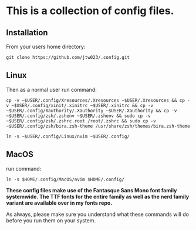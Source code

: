 # This is a collection of config files.

## Installation

From your users home directory:
~~~
git clone https://github.com/jtw023/.config.git
~~~

## Linux

Then as a normal user run command:
~~~
cp -v ~$USER/.config/Xresources/.Xresources ~$USER/.Xresources && cp -v ~$USER/.config/xinit/.xinitrc ~$USER/.xinitrc && cp -v ~$USER/.config/Xauthority/.Xauthority ~$USER/.Xauthority && cp -v ~$USER/.config/zsh/.zshenv ~$USER/.zshenv && sudo cp -v ~$USER/.config/zsh/.zshrc.root /root/.zshrc && sudo cp -v ~$USER/.config/zsh/bira.zsh-theme /usr/share/zsh/themes/bira.zsh-theme 
~~~
~~~
ln -s ~$USER/.config/Linux/nvim ~$USER/.config/
~~~

## MacOS

run command:
~~~
ln -s $HOME/.config/MacOS/nvim $HOME/.config/
~~~

<b>These config files make use of the Fantasque Sans Mono font family systemwide. The TTF fonts for the entire family as well as the nerd family variant are available over in my fonts repo.</b>

As always, please make sure you understand what these commands will do before you run them on your system.
